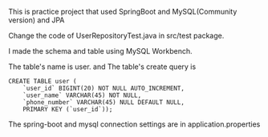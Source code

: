 This is practice project that used SpringBoot and MySQL(Community version) and JPA

Change the code of UserRepositoryTest.java in src/test package.

I made the schema and table using MySQL Workbench.

The table's name is user. and The table's create query is
```
CREATE TABLE user (
    `user_id` BIGINT(20) NOT NULL AUTO_INCREMENT,
    `user_name` VARCHAR(45) NOT NULL,
    `phone_number` VARCHAR(45) NULL DEFAULT NULL,
    PRIMARY KEY (`user_id`));
```

The spring-boot and mysql connection settings are in application.properties
